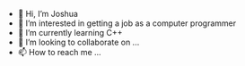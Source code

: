 - 👋 Hi, I’m Joshua
- 👀 I’m interested in getting a job as a computer programmer
- 🌱 I’m currently learning C++
- 💞️ I’m looking to collaborate on ...
- 📫 How to reach me ...

<!---
JoshuafadeZ/JoshuafadeZ is a ✨ special ✨ repository because its `README.md` (this file) appears on your GitHub profile.
You can click the Preview link to take a look at your changes.
--->
